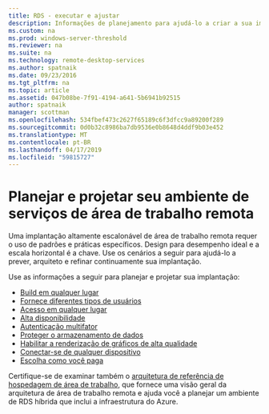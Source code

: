 ```yaml
---
title: RDS - executar e ajustar
description: Informações de planejamento para ajudá-lo a criar a sua implantação de área de trabalho remota.
ms.custom: na
ms.prod: windows-server-threshold
ms.reviewer: na
ms.suite: na
ms.technology: remote-desktop-services
ms.author: spatnaik
ms.date: 09/23/2016
ms.tgt_pltfrm: na
ms.topic: article
ms.assetid: 047b08be-7f91-4194-a641-5b6941b92515
author: spatnaik
manager: scottman
ms.openlocfilehash: 534fbef473c2627f65189c6f3dfcc9a89200f289
ms.sourcegitcommit: 0d0b32c8986ba7db9536e0b8648d4ddf9b03e452
ms.translationtype: MT
ms.contentlocale: pt-BR
ms.lasthandoff: 04/17/2019
ms.locfileid: "59815727"
---
```

# <a name="plan-and-design-your-remote-desktop-services-environment"></a>Planejar e projetar seu ambiente de serviços de área de trabalho remota

Uma implantação altamente escalonável de área de trabalho remota requer o uso de padrões e práticas específicos.
Design para desempenho ideal e a escala horizontal é a chave. Use os cenários a seguir para ajudá-lo a prever, arquiteto e refinar continuamente sua implantação.

Use as informações a seguir para planejar e projetar sua implantação:

- [Build em qualquer lugar](rds-plan-build-anywhere.md)
- [Fornece diferentes tipos de usuários](rds-plan-cater-to-users.md)
- [Acesso em qualquer lugar](rds-plan-access-from-anywhere.md)
- [Alta disponibilidade](rds-plan-high-availability.md)
- [Autenticação multifator](rds-plan-mfa.md)
- [Proteger o armazenamento de dados](rds-plan-secure-data-storage.md)
- [Habilitar a renderização de gráficos de alta qualidade](rds-graphics-virtualization.md)
- [Conectar-se de qualquer dispositivo](rds-plan-connect-from-any-device.md)
- [Escolha como você paga](rds-plan-choose-how-you-pay.md)

Certifique-se de examinar também o [arquitetura de referência de hospedagem de área de trabalho](desktop-hosting-reference-architecture.md), que fornece uma visão geral da arquitetura de área de trabalho remota e ajuda você a planejar um ambiente de RDS híbrida que inclui a infraestrutura do Azure.
